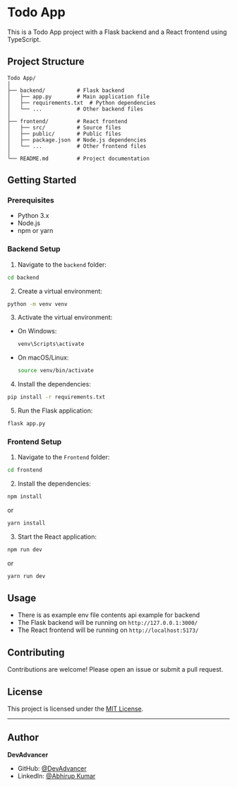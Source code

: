 # Todo App

This is a Todo App project with a Flask backend and a React frontend using TypeScript.

## Project Structure

```
Todo App/
│
├── backend/          # Flask backend
│   ├── app.py        # Main application file
│   ├── requirements.txt  # Python dependencies
│   └── ...           # Other backend files
│
├── frontend/         # React frontend
│   ├── src/          # Source files
│   ├── public/       # Public files
│   ├── package.json  # Node.js dependencies
│   └── ...           # Other frontend files
│
└── README.md         # Project documentation
```

## Getting Started

### Prerequisites

- Python 3.x
- Node.js
- npm or yarn

### Backend Setup

1. Navigate to the `backend` folder:
  ```sh
  cd backend
  ```

2. Create a virtual environment:
  ```sh
  python -m venv venv
  ```

3. Activate the virtual environment:
  - On Windows:
    ```sh
    venv\Scripts\activate
    ```
  - On macOS/Linux:
    ```sh
    source venv/bin/activate
    ```

4. Install the dependencies:
  ```sh
  pip install -r requirements.txt
  ```

5. Run the Flask application:
  ```sh
  flask app.py
  ```

### Frontend Setup

1. Navigate to the `Frontend` folder:
  ```sh
  cd frontend
  ```

2. Install the dependencies:
  ```sh
  npm install
  ```
  or
  ```sh
  yarn install
  ```

3. Start the React application:
  ```sh
  npm run dev
  ```
  or
  ```sh
  yarn run dev
  ```

## Usage

- There is as example env file contents api example for backend
- The Flask backend will be running on `http://127.0.0.1:3000/`
- The React frontend will be running on `http://localhost:5173/`

## Contributing

Contributions are welcome! Please open an issue or submit a pull request.

## License
This project is licensed under the [MIT License](LICENSE).

---

## Author
**DevAdvancer**

- GitHub: [@DevAdvancer](https://github.com/DevAdvancer)
- LinkedIn: [@Abhirup Kumar](https://www.linkedin.com/in/abhirupkumar)
